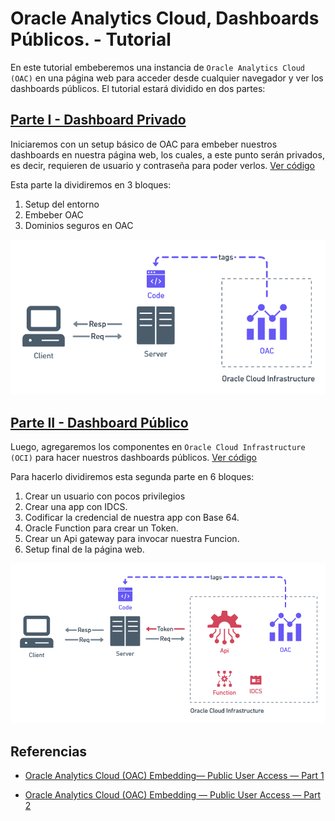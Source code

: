 # Oracle Analytics Cloud, Dashboards Públicos.  - Tutorial

En este tutorial embeberemos una instancia de `Oracle Analytics Cloud (OAC)` en una página web para acceder desde cualquier navegador y ver los dashboards públicos. El tutorial estará dividido en dos partes:

## [Parte I - Dashboard Privado](parte-i/README.md)

Iniciaremos con un setup básico de OAC para embeber nuestros dashboards en nuestra página web, los cuales, a este punto serán privados, es decir, requieren de usuario y contraseña para poder verlos. [Ver código](parte-1)

Esta parte la dividiremos en 3 bloques:

1. Setup del entorno
2. Embeber OAC
3. Dominios seguros en OAC

![img](arquitectura-private.png)

## [Parte II - Dashboard Público]('')

Luego, agregaremos los componentes en `Oracle Cloud Infrastructure (OCI)` para hacer nuestros dashboards públicos. [Ver código]('')

Para hacerlo dividiremos esta segunda parte en 6 bloques:

1. Crear un usuario con pocos privilegios
2. Crear una app con IDCS.
3. Codificar la credencial de nuestra app con Base 64.
4. Oracle Function para crear un Token.
5. Crear un Api gateway para invocar nuestra Funcion.
6. Setup final de la página web.

![img](arquitectura-public.png)

## Referencias

- [Oracle Analytics Cloud (OAC) Embedding— Public User Access — Part 1](https://insight2action.medium.com/oracle-analytics-cloud-oac-embedding-public-user-access-part-1-5fb0f513508a)

- [Oracle Analytics Cloud (OAC) Embedding — Public User Access — Part 2](https://insight2action.medium.com/oracle-analytics-cloud-oac-embedding-public-user-access-part-2-cb0c9cdb0d8)
